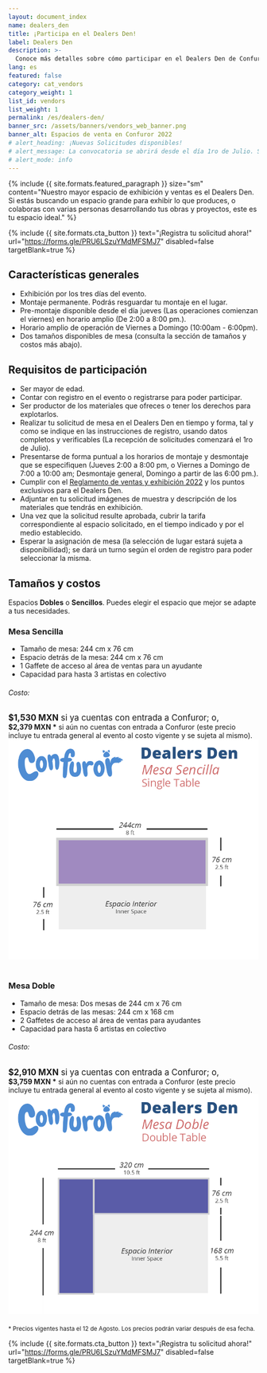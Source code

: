 ```yaml
---
layout: document_index
name: dealers_den
title: ¡Participa en el Dealers Den!
label: Dealers Den
description: >-
  Conoce más detalles sobre cómo participar en el Dealers Den de Confuror 2022.
lang: es
featured: false
category: cat_vendors
category_weight: 1
list_id: vendors
list_weight: 1
permalink: /es/dealers-den/
banner_src: /assets/banners/vendors_web_banner.png
banner_alt: Espacios de venta en Confuror 2022
# alert_heading: ¡Nuevas Solicitudes disponibles!
# alert_message: La convocatoria se abrirá desde el día 1ro de Julio. Si solicitaste mesa durante 2020/2021 recibirás un link por correo para actualizar los datos de tu solicitud (verifica que la dirección de envío sea reg@confuror.org). El primer dictamen de seleccionados se hará público el 15 de Julio.
# alert_mode: info
---
```


{%
  include {{ site.formats.featured_paragraph }}
  size="sm"
  content="Nuestro mayor espacio de exhibición y ventas es el Dealers Den. Si estás buscando un espacio grande para exhibir lo que produces, o colaboras con varias personas desarrollando tus obras y proyectos, este es tu espacio ideal."
%}

{%
  include {{ site.formats.cta_button }}
  text="¡Registra tu solicitud ahora!"
  url="https://forms.gle/PRU6LSzuYMdMFSMJ7"
  disabled=false
  targetBlank=true
%}

## Características generales

- Exhibición por los tres días del evento.
- Montaje permanente. Podrás resguardar tu montaje en el lugar.
- Pre-montaje disponible desde el día jueves (Las operaciones comienzan el viernes) en horario amplio (De 2:00 a 8:00 pm.).
- Horario amplio de operación de Viernes a Domingo (10:00am - 6:00pm).
- Dos tamaños disponibles de mesa (consulta la sección de tamaños y costos más abajo).

## Requisitos de participación

- Ser mayor de edad.
- Contar con registro en el evento o registrarse para poder participar.
- Ser productor de los materiales que ofreces o tener los derechos para explotarlos.
- Realizar tu solicitud de mesa en el Dealers Den en tiempo y forma, tal y como se indique en las instrucciones de registro, usando datos completos y verificables (La recepción de solicitudes comenzará el 1ro de Julio).
- Presentarse de forma puntual a los horarios de montaje y desmontaje que se especifiquen (Jueves 2:00 a 8:00 pm, o Viernes a Domingo de 7:00 a 10:00 am; Desmontaje general, Domingo a partir de las 6:00 pm.).
- Cumplir con el [Reglamento de ventas y exhibición 2022](/es/reglamento-de-venta/) y los puntos exclusivos para el Dealers Den.
- Adjuntar en tu solicitud imágenes de muestra y descripción de los materiales que tendrás en exhibición.
- Una vez que la solicitud resulte aprobada, cubrir la tarifa correspondiente al espacio solicitado, en el tiempo indicado y por el medio establecido.
- Esperar la asignación de mesa (la selección de lugar estará sujeta a disponibilidad); se dará un turno según el orden de registro para poder seleccionar la misma.

## Tamaños y costos

Espacios **Dobles** o **Sencillos**. Puedes elegir el espacio que mejor se adapte a tus necesidades.

<div class="container-overflow">
  <h3>Mesa Sencilla</h3>
  <div class="row">
    <div class="col-md-6">
      <ul>
        <li>Tamaño de mesa: 244 cm x 76 cm</li>
        <li>Espacio detrás de la mesa: 244 cm x 76 cm</li>
        <li>1 Gaffete de acceso al área de ventas para un ayudante</li>
        <li>Capacidad para hasta 3 artistas en colectivo</li>
      </ul>
      <h6>Costo:</h6>
      <span style="font-size: larger;"><strong class="text-secondary">$1,530 MXN</strong> si ya cuentas con entrada a Confuror; o,</span>
      <br>
      <span><strong>$2,379 MXN *</strong> si aún no cuentas con entrada a Confuror (este precio incluye tu entrada general al evento al costo vigente y se sujeta al mismo).</span>
    </div>
    <div class="col-md-6">
      <img src="/assets/images/dealers_den_single.png" class="img-fluid">
    </div>
  </div>
  <br>
  <h3>Mesa Doble</h3>
  <div class="row">
    <div class="col-md-6">
      <ul>
        <li>Tamaño de mesa: Dos mesas de 244 cm x 76 cm</li>
        <li>Espacio detrás de las mesas: 244 cm x 168 cm</li>
        <li>2 Gaffetes de acceso al área de ventas para ayudantes</li>
        <li>Capacidad para hasta 6 artistas en colectivo</li>
      </ul>
      <h6>Costo:</h6>
      <span style="font-size: larger;"><strong class="text-secondary">$2,910 MXN</strong> si ya cuentas con entrada a Confuror; o,</span>
      <br>
      <span><strong>$3,759 MXN *</strong> si aún no cuentas con entrada a Confuror (este precio incluye tu entrada general al evento al costo vigente y se sujeta al mismo).</span>
    </div>
    <div class="col-md-6">
      <img src="/assets/images/dealers_den_double.png" class="img-fluid">
    </div>
  </div>
  <br>
  <span style="font-size: smaller;">* Precios vigentes hasta el 12 de Agosto. Los precios podrán variar después de esa fecha.</span>
</div>

{%
  include {{ site.formats.cta_button }}
  text="¡Registra tu solicitud ahora!"
  url="https://forms.gle/PRU6LSzuYMdMFSMJ7"
  disabled=false
  targetBlank=true
%}